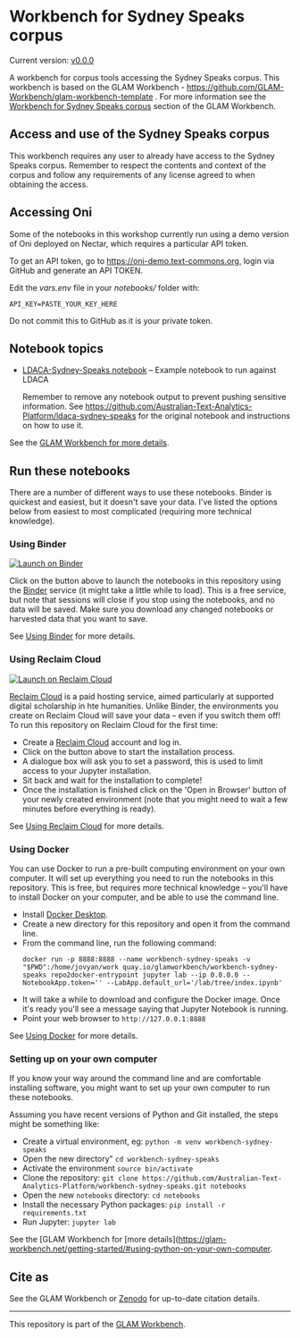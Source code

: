 # Workbench for Sydney Speaks corpus

Current version: [v0.0.0](https://github.com/Australian-Text-Analytics-Platform/workbench-sydney-speaks/releases/tag/v0.0.0)

A workbench for corpus tools accessing the Sydney Speaks corpus. This workbench is based on the GLAM Workbench - https://github.com/GLAM-Workbench/glam-workbench-template .  For more information see the [Workbench for Sydney Speaks corpus](https://glam-workbench.net/workbench-for-sydney-speaks-corpus/) section of the GLAM Workbench.

## Access and use of the Sydney Speaks corpus

This workbench requires any user to already have access to the Sydney Speaks corpus. Remember to respect the contents and context of the corpus and follow any requirements of any license agreed to when obtaining the access.  

## Accessing Oni

Some of the notebooks in this workshop currently run using a demo version of Oni deployed on Nectar, which requires a particular API token.

To get an API token, go to https://oni-demo.text-commons.org, login via GitHub and generate an API TOKEN.

Edit the *vars.env* file in your *notebooks/* folder with:

    API_KEY=PASTE_YOUR_KEY_HERE

Do not commit this to GitHub as it is your private token.

## Notebook topics


* [LDACA-Sydney-Speaks notebook](notebooks/ldaca-sydney-speaks.ipynb) – Example notebook to run against LDACA
  
  Remember to remove any notebook output to prevent pushing sensitive information. See https://github.com/Australian-Text-Analytics-Platform/ldaca-sydney-speaks for the original notebook and instructions on how to use it.
  
See the [GLAM Workbench for more details](https://glam-workbench.github.io/workbench-for-sydney-speaks-corpus/).

<!-- START RUN INFO -->
<!-- Anything added below here will not be visible in the index.ipynb file -->

## Run these notebooks

There are a number of different ways to use these notebooks. Binder is quickest and easiest, but it doesn't save your data. I've listed the options below from easiest to most complicated (requiring more technical knowledge).

### Using Binder

[![Launch on Binder](https://mybinder.org/badge_logo.svg)](https://mybinder.org/v2/gh/Australian-Text-Analytics-Platform/workbench-sydney-speaks/master/?urlpath=lab/tree/index.ipynb)

Click on the button above to launch the notebooks in this repository using the [Binder](https://mybinder.org/) service (it might take a little while to load). This is a free service, but note that sessions will close if you stop using the notebooks, and no data will be saved. Make sure you download any changed notebooks or harvested data that you want to save.

See [Using Binder](https://glam-workbench.net/using-binder/) for more details.

### Using Reclaim Cloud

[![Launch on Reclaim Cloud](https://glam-workbench.github.io/images/launch-on-reclaim-cloud.svg)](https://app.my.reclaim.cloud/?manifest=https://raw.githubusercontent.com/Australian-Text-Analytics-Platform/workbench-sydney-speaks/master/reclaim-manifest.jps)

[Reclaim Cloud](https://reclaim.cloud/) is a paid hosting service, aimed particularly at supported digital scholarship in hte humanities. Unlike Binder, the environments you create on Reclaim Cloud will save your data – even if you switch them off! To run this repository on Reclaim Cloud for the first time:

* Create a [Reclaim Cloud](https://reclaim.cloud/) account and log in.
* Click on the button above to start the installation process.
* A dialogue box will ask you to set a password, this is used to limit access to your Jupyter installation.
* Sit back and wait for the installation to complete!
* Once the installation is finished click on the 'Open in Browser' button of your newly created environment (note that you might need to wait a few minutes before everything is ready).

See [Using Reclaim Cloud](https://glam-workbench.net/using-reclaim-cloud/) for more details.

### Using Docker

You can use Docker to run a pre-built computing environment on your own computer. It will set up everything you need to run the notebooks in this repository. This is free, but requires more technical knowledge – you'll have to install Docker on your computer, and be able to use the command line.

* Install [Docker Desktop](https://docs.docker.com/get-docker/).
* Create a new directory for this repository and open it from the command line.
* From the command line, run the following command:  
  ```
  docker run -p 8888:8888 --name workbench-sydney-speaks -v "$PWD":/home/jovyan/work quay.io/glamworkbench/workbench-sydney-speaks repo2docker-entrypoint jupyter lab --ip 0.0.0.0 --NotebookApp.token='' --LabApp.default_url='/lab/tree/index.ipynb'
  ```
* It will take a while to download and configure the Docker image. Once it's ready you'll see a message saying that Jupyter Notebook is running.
* Point your web browser to `http://127.0.0.1:8888`

See [Using Docker](https://glam-workbench.net/using-docker/) for more details.

### Setting up on your own computer

If you know your way around the command line and are comfortable installing software, you might want to set up your own computer to run these notebooks.

Assuming you have recent versions of Python and Git installed, the steps might be something like:

* Create a virtual environment, eg: `python -m venv workbench-sydney-speaks`
* Open the new directory" `cd workbench-sydney-speaks`
* Activate the environment `source bin/activate`
* Clone the repository: `git clone https://github.com/Australian-Text-Analytics-Platform/workbench-sydney-speaks.git notebooks`
* Open the new `notebooks` directory: `cd notebooks`
* Install the necessary Python packages: `pip install -r requirements.txt`
* Run Jupyter: `jupyter lab`

See the [GLAM Workbench for [more details](https://glam-workbench.net/getting-started/#using-python-on-your-own-computer.

<!-- END RUN INFO -->

## Cite as

See the GLAM Workbench or [Zenodo](https://doi.org/10.5281/zenodo.3521724) for up-to-date citation details.

----

This repository is part of the [GLAM Workbench](https://glam-workbench.github.io/).  

